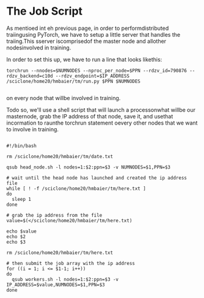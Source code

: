 # The Job Script



As mentioed int eh previous page, in order to performdistributed traiingusing PyTorch, we have to setup a little server that handles the traiing.This sserver iscomprisedof the master node and allother nodesinvolved in training.

In order to set this up, we have to run a line that looks likethis:

```shellscript
torchrun --nnodes=$NUMNODES --nproc_per_node=$PPN --rdzv_id=790876 --rdzv_backend=c10d --rdzv_endpoint=$IP_ADDRESS /sciclone/home20/hmbaier/tm/run.py $PPN $NUMNODES


```

on every node that willbe involved in training.

Todo so, we'll use a shell script that will launch a processonwhat willbe our masternode, grab the IP address of that node, save it, and usethat incormation to raunthe torchrun statement oevery other nodes that we want to involve in training.

```

#!/bin/bash

rm /sciclone/home20/hmbaier/tm/date.txt

qsub head_node.sh -l nodes=1:$2:ppn=$3 -v NUMNODES=$1,PPN=$3

# wait until the head node has launched and created the ip address file
while [ ! -f /sciclone/home20/hmbaier/tm/here.txt ]
do
  sleep 1
done

# grab the ip address from the file
value=$(</sciclone/home20/hmbaier/tm/here.txt)

echo $value
echo $2
echo $3

rm /sciclone/home20/hmbaier/tm/here.txt

# then submit the job array with the ip address
for ((i = 1; i <= $1-1; i++))
do
  qsub workers.sh -l nodes=1:$2:ppn=$3 -v IP_ADDRESS=$value,NUMNODES=$1,PPN=$3
done
```
